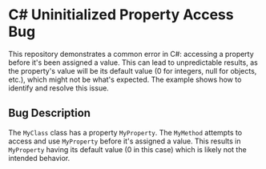 # C# Uninitialized Property Access Bug

This repository demonstrates a common error in C#: accessing a property before it's been assigned a value.  This can lead to unpredictable results, as the property's value will be its default value (0 for integers, null for objects, etc.), which might not be what's expected.  The example shows how to identify and resolve this issue.

## Bug Description

The `MyClass` class has a property `MyProperty`. The `MyMethod` attempts to access and use `MyProperty` before it's assigned a value.  This results in `MyProperty` having its default value (0 in this case) which is likely not the intended behavior.